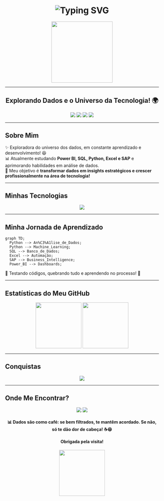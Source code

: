<h1 align="center">
    <img src="https://readme-typing-svg.demolab.com?font=Orbitron&size=30&duration=4000&pause=500&color=00BFFF&background=00000000&center=true&vCenter=true&multiline=true&width=600&height=60&lines=Bem-vindo(a)+ao+Meu+Universo!+" alt="Typing SVG" />
</h1>

<p align="center">
  <img src="https://media.giphy.com/media/WFZvB7VIXBgiz3oDXE/giphy.gif" width="200"/>
</p>

---

<h2 align="center">
    Explorando Dados e o Universo da Tecnologia! 🌍
</h2>

<p align="center">
    <img src="https://img.shields.io/badge/Status-Aprendendo%20e%20evoluindo%20na%20an%C3%A1lise%20de%20dados-1E90FF?style=flat-square">
    <img src="https://img.shields.io/badge/SQL-MySQL%20|%20PostgreSQL%20|%20SAP%20HANA-00CED1?style=flat-square">
    <img src="https://img.shields.io/badge/Ferramentas-Power%20BI%20|%20Excel%20|%20Python-32CD32?style=flat-square">
    <img src="https://img.shields.io/badge/%F0%9F%9A%80%20Testando%20c%C3%B3digos%20e%20aprendendo%20no%20processo-orange?style=flat-square">
</p>

---

##  Sobre Mim
✨ Exploradora do universo dos dados, em constante aprendizado e desenvolvimento! 😆  
📊 Atualmente estudando **Power BI, SQL, Python, Excel e SAP** e aprimorando habilidades em análise de dados.  
🌠 Meu objetivo é **transformar dados em insights estratégicos e crescer profissionalmente na área de tecnologia!**  

---

##  **Minhas Tecnologias**
<p align="center">
  <img src="https://skillicons.dev/icons?i=python,sql,powerbi,excel,postgres,mysql,git,github,linux&theme=dark">
</p>

---

##  **Minha Jornada de Aprendizado**
```mermaid
graph TD;
  Python --> An%C3%A1lise_de_Dados;
  Python --> Machine_Learning;
  SQL --> Banco_de_Dados;
  Excel --> Automação;
  SAP --> Business_Intelligence;
  Power_BI --> Dashboards;
```
📌 Testando códigos, quebrando tudo e aprendendo no processo! 🚀

---

##  **Estatísticas do Meu GitHub**
<p align="center">
  <img height="150" src="https://github-readme-stats.vercel.app/api?username=AndreynaVieira&show_icons=true&theme=tokyonight&hide=contribs,prs"/> 
  <img height="150" src="https://github-readme-stats.vercel.app/api/top-langs/?username=AndreynaVieira&layout=compact&theme=tokyonight"/>
</p>

---

##  **Conquistas**
<p align="center"> 
  <img src="https://github-profile-trophy.vercel.app/?username=AndreynaVieira&theme=dracula&column=6&no-bg=true&no-frame=true"/> 
</p>

---

##  **Onde Me Encontrar?**
<p align="center"> 
  <a href="https://www.linkedin.com/in/andreyna-vieira-b11a34163/"><img src="https://img.shields.io/badge/LinkedIn-00CED1?style=for-the-badge&logo=linkedin"></a> 
  <a href="mailto:andreynavieira5@gmail.com"><img src="https://img.shields.io/badge/E--mail-FF4500?style=for-the-badge&logo=gmail"></a> 
</p>

<h4 align="center">📊 Dados são como café: se bem filtrados, te mantêm acordado. Se não, só te dão dor de cabeça! ☕😆 <br><br> Obrigada pela visita!</h4>
<p align="center"> 
  <img src="https://media.giphy.com/media/26AHONQ79FdWZhAI0/giphy.gif" width="150px"> 
</p>
